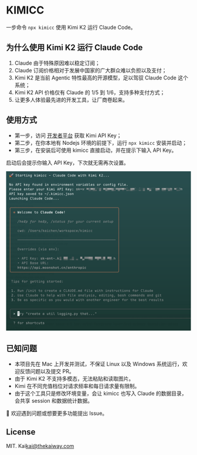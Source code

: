 # KIMICC

一步命令 `npx kimicc` 使用 Kimi K2 运行 Claude Code。

## 为什么使用 Kimi K2 运行 Claude Code

1. Claude 由于特殊原因难以稳定订阅；
2. Claude 订阅价格相对于发展中国家的广大群众难以负担以及支付；
3. Kimi K2 是当前 Agentic 特性最高的开源模型，足以驾驭 Claude Code 这个系统；
4. Kimi K2 API 价格仅有 Claude 的 1/5 到 1/6，支持多种支付方式；
5. 让更多人体验最先进的开发工具，让厂商卷起来。

## 使用方式

- 第一步，访问 [开发者平台](https://platform.moonshot.cn/playground) 获取 Kimi API Key；
- 第二步，在你本地有 Nodejs 环境的前提下，运行 `npx kimicc` 安装并启动；
- 第三步，在安装后可使用 kimicc 直接启动，并在提示下输入 API Key。

启动后会提示你输入 API Key，下次就无需再次设置。

![screenshot](assets/screenshot.png)

## 已知问题

- 本项目先在 Mac 上开发并测试，不保证 Linux 以及 Windows 系统运行，欢迎反馈问题以及提交 PR。
- 由于 Kimi K2 不支持多模态，无法粘贴和读取图片。
- Kimi 在不同充值档位对请求频率和每日请求量有限制。
- 由于这个工具只是修改环境变量，会让 kimicc 也写入 Claude 的数据目录，会共享 session 和数据统计数据。

👏 欢迎遇到问题或想要更多功能提出 Issue。

## License

MIT. Kai<kai@thekaiway.com>
